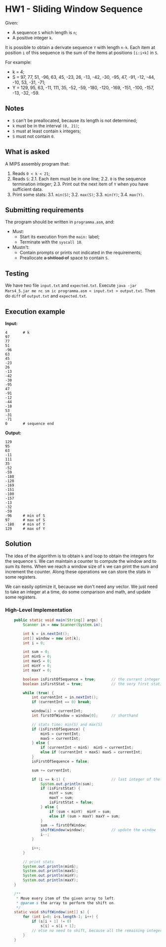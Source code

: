 # HW1 - Sliding Window Sequence
Given:

- A sequence `S` which length is `n`;
- A positive integer `k`.

It is possible to obtain a derivate sequence `Y` with length `n-k`. Each item at position `i` of this sequence is the sum of the items at positions `[i:i+k]` in `S`.

For example:

- k = 4;
- S = 97, 77, 51, -96, 63, 45, -23, 26, -13, -42, -30, -95, 47, -91, -12, -44, -10, 53, -31, -71;
- Y = 129, 95, 63, -11, 111, 35, -52, -59, -180, -120, -169, -151, -100, -157, -13, -32, -59.

## Notes

- `S` can't be preallocated, because its length is not determined;
- `k` must be in the interval `(0, 21)`;
- `S` must at least contain `k` integers;
- `S` must not contain `0`.

## What is asked

A MIPS assembly program that:

1. Reads `0 < k < 21`;
2. Reads `S`:
    2.1. Each item must be in one line;
    2.2. `0` is the sequence termination integer;
    2.3. Print out the next item of `Y` when you have sufficient data.
3. Print some stats:
    3.1. `min(S)`;
    3.2. `max(S)`;
    3.3. `min(Y)`;
    3.4. `max(Y)`.

## Submitting requirements

The program should be written in `programma.asm`, and:

- Must:
  - Start its execution from the `main:` label;
  - Terminate with the `syscall 10`.
- Mustn't:
  - Contain prompts or prints not indicated in the requirements;
  - Preallocate ~~a shitload of~~ space to contain `S`.

## Testing

We have two file `input.txt` and `expected.txt`.
Execute `java -jar Mars4_5.jar me nc sm ic programma.asm < input.txt > output.txt`.
Then do `diff` of `output.txt` and `expected.txt`.

## Execution example

**Input:**

```text
4       # k
97
77
51
-96
63
45
-23
26
-13
-42
-30
-95
47
-91
-12
-44
-10
53
-31
-71
0       # sequence end
```

**Output:**

```text
129
95
63
-11
111
35
-52
-59
-180
-120
-169
-151
-100
-157
-13
-32
-59
-96     # min of S
97      # max of S
-180    # min of Y
129     # max of Y
```

## Solution

The idea of the algorithm is to obtain `k` and loop to obtain the integers for the sequence `S`.
We can maintain a counter to compute the window and to sum its items.
When we reach a window size of `k` we can print the sum and increment the counter.
Along these operations we can store the stats in some registers.

We can easily optimize it, because we don't need any vector. We just need to take an integer at a time, do some comparison and math, and update some registers.

### High-Level Implementation

```java
    public static void main(String[] args) {
        Scanner in = new Scanner(System.in);

        int k = in.nextInt();
        int[] window = new int[k];
        int i = 0;

        int sum = 0;
        int minS = 0;
        int maxS = 0;
        int minY = 0;
        int maxY = 0;

        boolean isFirstOfSequence = true;       // the current integer is the very first of the sequence
        boolean isFirstStat = true;             // the very first statistic will be calculated at the end of the current window

        while (true) {
            int currentInt = in.nextInt();
            if (currentInt == 0) break;

            window[i] = currentInt;
            int firstOfWindow = window[0];      // shorthand

            // stats time: min(S) and max(S)
            if (isFirstOfSequence) {
                minS = currentInt;
                maxS = currentInt;
            } else {
                if (currentInt < minS)  minS = currentInt;
                else if (currentInt > maxS) maxS = currentInt;
            }
            isFirstOfSequence = false;

            sum += currentInt;

            if (i == k-1) {                     // last integer of the current window
                System.out.println(sum);
                if (isFirstStat) {
                    minY = sum;
                    maxY = sum;
                    isFirstStat = false;
                } else {
                    if (sum < minY)  minY = sum;
                    else if (sum > maxY) maxY = sum;
                }
                sum -= firstOfWindow;
                shiftWindow(window);            // update the window
                i--;
            }

            i++;
        }

        // print stats
        System.out.println(minS);
        System.out.println(maxS);
        System.out.println(minY);
        System.out.println(maxY);
    }

    /**
     * Move every item of the given array to left.
     * @param s the array to perform the shift on.
     */
    static void shiftWindow(int[] s) {
        for (int i=0; i<s.length-1; i++) {
            if (s[i + 1] != 0)
                s[i] = s[i + 1];
            // else no need to shift, because all the remaining integers would be 0.
        }
    }
```